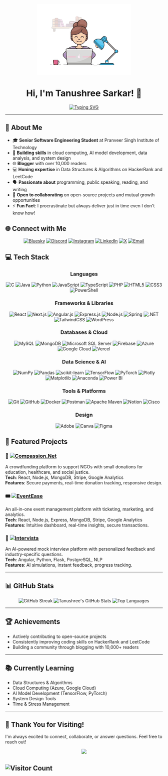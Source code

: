 <div id="header" align="center">
  <img src="https://github.com/TanushreeSarkar/About-me-/blob/main/1-unscreen.gif?raw=true" width="300" />
  <h1>Hi, I'm Tanushree Sarkar! 👋</h1> 
</div>

<div align="center">

[![Typing SVG](https://readme-typing-svg.herokuapp.com?font=Fira+Code&pause=1000&color=2BBC8A&center=true&vCenter=true&random=false&width=500&lines=Hi+This+Is+Tanushree;B.Tech+2026+Student;Machine+Learning+Enthusiast;AI+Explorer+%26+Full-Stack+Developer;Always+Learning%2C+Always+Growing)](https://git.io/typing-svg)

</div>

---

## 💫 About Me
- 🎓 **Senior Software Engineering Student** at Pranveer Singh Institute of Technology
- 🔧 **Building skills** in cloud computing, AI model development, data analysis, and system design
- 🌐 **Blogger** with over 10,000 readers
- 💻 **Honing expertise** in Data Structures & Algorithms on HackerRank and LeetCode
- 🗣️ **Passionate about** programming, public speaking, reading, and writing
- 🤝 **Open to collaborating** on open-source projects and mutual growth opportunities
- ⚡ **Fun Fact**: I procrastinate but always deliver just in time even I don't know how!


## 🌐 Connect with Me
<div align="center">
  <a href="https://bsky.app/profile/https://www.blogger.com/blog/posts/2488428839502386348"><img src="https://img.shields.io/badge/bluesky-0285FF?style=for-the-badge&logo=bluesky&logoColor=%23FFFFFF" alt="Bluesky"></a>
  <a href="https://discord.gg/rrQbQ4XX"><img src="https://img.shields.io/badge/Discord-%237289DA.svg?style=for-the-badge&logo=discord&logoColor=white" alt="Discord"></a>
  <a href="https://instagram.com/rebel.tanu"><img src="https://img.shields.io/badge/Instagram-%23E4405F.svg?style=for-the-badge&logo=Instagram&logoColor=white" alt="Instagram"></a>
  <a href="https://linkedin.com/in/tanushree-sarkar-32635624b"><img src="https://img.shields.io/badge/LinkedIn-%230077B5.svg?style=for-the-badge&logo=linkedin&logoColor=white" alt="LinkedIn"></a>
  <a href="https://x.com/tanushreessk"><img src="https://img.shields.io/badge/X-black.svg?style=for-the-badge&logo=X&logoColor=white" alt="X"></a>
  <a href="mailto:sarkartanushree287@gmail.com"><img src="https://img.shields.io/badge/Email-D14836?style=for-the-badge&logo=gmail&logoColor=white" alt="Email"></a>
</div>

## 💻 Tech Stack
<div align="center">
  <h3>Languages</h3>
  <img src="https://img.shields.io/badge/c-%2300599C.svg?style=for-the-badge&logo=c&logoColor=white" alt="C">
  <img src="https://img.shields.io/badge/java-%23ED8B00.svg?style=for-the-badge&logo=openjdk&logoColor=white" alt="Java">
  <img src="https://img.shields.io/badge/python-3670A0?style=for-the-badge&logo=python&logoColor=ffdd54" alt="Python">
  <img src="https://img.shields.io/badge/javascript-%23323330.svg?style=for-the-badge&logo=javascript&logoColor=%23F7DF1E" alt="JavaScript">
  <img src="https://img.shields.io/badge/typescript-%23007ACC.svg?style=for-the-badge&logo=typescript&logoColor=white" alt="TypeScript">
  <img src="https://img.shields.io/badge/php-%23777BB4.svg?style=for-the-badge&logo=php&logoColor=white" alt="PHP">
  <img src="https://img.shields.io/badge/html5-%23E34F26.svg?style=for-the-badge&logo=html5&logoColor=white" alt="HTML5">
  <img src="https://img.shields.io/badge/css3-%231572B6.svg?style=for-the-badge&logo=css3&logoColor=white" alt="CSS3">
  <img src="https://img.shields.io/badge/PowerShell-%235391FE.svg?style=for-the-badge&logo=powershell&logoColor=white" alt="PowerShell">

  <h3>Frameworks & Libraries</h3>
  <img src="https://img.shields.io/badge/react-%2320232a.svg?style=for-the-badge&logo=react&logoColor=%2361DAFB" alt="React">
  <img src="https://img.shields.io/badge/Next-black?style=for-the-badge&logo=next.js&logoColor=white" alt="Next.js">
  <img src="https://img.shields.io/badge/angular.js-%23E23237.svg?style=for-the-badge&logo=angularjs&logoColor=white" alt="Angular.js">
  <img src="https://img.shields.io/badge/express.js-%23404d59.svg?style=for-the-badge&logo=express&logoColor=%2361DAFB" alt="Express.js">
  <img src="https://img.shields.io/badge/node.js-6DA55F?style=for-the-badge&logo=node.js&logoColor=white" alt="Node.js">
  <img src="https://img.shields.io/badge/spring-%236DB33F.svg?style=for-the-badge&logo=spring&logoColor=white" alt="Spring">
  <img src="https://img.shields.io/badge/.NET-5C2D91?style=for-the-badge&logo=.net&logoColor=white" alt=".NET">
  <img src="https://img.shields.io/badge/tailwindcss-%2338B2AC.svg?style=for-the-badge&logo=tailwind-css&logoColor=white" alt="TailwindCSS">
  <img src="https://img.shields.io/badge/WordPress-%23117AC9.svg?style=for-the-badge&logo=WordPress&logoColor=white" alt="WordPress">

  <h3>Databases & Cloud</h3>
  <img src="https://img.shields.io/badge/mysql-4479A1.svg?style=for-the-badge&logo=mysql&logoColor=white" alt="MySQL">
  <img src="https://img.shields.io/badge/MongoDB-%234ea94b.svg?style=for-the-badge&logo=mongodb&logoColor=white" alt="MongoDB">
  <img src="https://img.shields.io/badge/Microsoft%20SQL%20Server-CC2927?style=for-the-badge&logo=microsoft%20sql%20server&logoColor=white" alt="Microsoft SQL Server">
  <img src="https://img.shields.io/badge/firebase-a08021?style=for-the-badge&logo=firebase&logoColor=ffcd34" alt="Firebase">
  <img src="https://img.shields.io/badge/azure-%230072C6.svg?style=for-the-badge&logo=microsoftazure&logoColor=white" alt="Azure">
  <img src="https://img.shields.io/badge/GoogleCloud-%234285F4.svg?style=for-the-badge&logo=google-cloud&logoColor=white" alt="Google Cloud">
  <img src="https://img.shields.io/badge/vercel-%23000000.svg?style-for-the-badge&logo=vercel&logoColor=white" alt="Vercel">

  <h3>Data Science & AI</h3>
  <img src="https://img.shields.io/badge/numpy-%23013243.svg?style=for-the-badge&logo=numpy&logoColor=white" alt="NumPy">
  <img src="https://img.shields.io/badge/pandas-%23150458.svg?style=for-the-badge&logo=pandas&logoColor=white" alt="Pandas">
  <img src="https://img.shields.io/badge/scikit--learn-%23F7931E.svg?style-for-the-badge&logo=scikit-learn&logoColor=white" alt="scikit-learn">
  <img src="https://img.shields.io/badge/TensorFlow-%23FF6F00.svg?style-for-the-badge&logo=TensorFlow&logoColor=white" alt="TensorFlow">
  <img src="https://img.shields.io/badge/PyTorch-%23EE4C2C.svg?style-for-the-badge&logo=PyTorch&logoColor=white" alt="PyTorch">
  <img src="https://img.shields.io/badge/Plotly-%233F4F75.svg?style=for-the-badge&logo=plotly&logoColor=white" alt="Plotly">
  <img src="https://img.shields.io/badge/Matplotlib-%23ffffff.svg?style=for-the-badge&logo=Matplotlib&logoColor=black" alt="Matplotlib">
  <img src="https://img.shields.io/badge/Anaconda-%2344A833.svg?style=for-the-badge&logo=anaconda&logoColor=white" alt="Anaconda">
  <img src="https://img.shields.io/badge/power_bi-F2C811?style=for-the-badge&logo=powerbi&logoColor=black" alt="Power BI">

  <h3>Tools & Platforms</h3>
  <img src="https://img.shields.io/badge/git-%23F05033.svg?style-for-the-badge&logo=git&logoColor=white" alt="Git">
  <img src="https://img.shields.io/badge/github-%23121011.svg?style=for-the-badge&logo=github&logoColor=white" alt="GitHub">
  <img src="https://img.shields.io/badge/docker-%230db7ed.svg?style-for-the-badge&logo=docker&logoColor=white" alt="Docker">
  <img src="https://img.shields.io/badge/Postman-FF6C37?style=for-the-badge&logo=postman&logoColor=white" alt="Postman">
  <img src="https://img.shields.io/badge/Apache%20Maven-C71A36?style=for-the-badge&logo=Apache%20Maven&logoColor=white" alt="Apache Maven">
  <img src="https://img.shields.io/badge/Notion-%23000000.svg?style-for-the-badge&logo=notion&logoColor=white" alt="Notion">
  <img src="https://img.shields.io/badge/cisco-%23049fd9.svg?style-for-the-badge&logo=cisco&logoColor=black" alt="Cisco">

  <h3>Design</h3>  <img src="https://img.shields.io/badge/adobe-%23FF0000.svg?style=for-the-badge&logo=adobe&logoColor=white" alt="Adobe">  <img src="https://img.shields.io/badge/Canva-%2300C4CC.svg?style=for-the-badge&logo=Canva&logoColor=white" alt="Canva">  <img src="https://img.shields.io/badge/figma-%23F24E1E.svg?style-for-the-badge&logo=figma&logoColor=white" alt="Figma">
</div>


## 🌟 Featured Projects

### 🚀 [![Compassion.Net](https://img.shields.io/badge/Visit-Compassion.Net-blue?style=for-the-badge)](https://compassion-net.vercel.app/)
A crowdfunding platform to support NGOs with small donations for education, healthcare, and social justice.  
**Tech**: React, Node.js, MongoDB, Stripe, Google Analytics  
**Features**: Secure payments, real-time donation tracking, responsive design.


### 🎟️ [![EventEase](https://img.shields.io/badge/View-EventEase-brightgreen?style=for-the-badge)](https://github.com/TanushreeSarkar/EventEase)
An all-in-one event management platform with ticketing, marketing, and analytics.  
**Tech**: React, Node.js, Express, MongoDB, Stripe, Google Analytics  
**Features**: Intuitive dashboard, real-time insights, secure transactions.


### 🤖 [![Intervista](https://img.shields.io/badge/Explore-Intervista-purple?style=for-the-badge)](https://github.com/TanushreeSarkar/InterVista)
An AI-powered mock interview platform with personalized feedback and industry-specific questions.  
**Tech**: Angular, Python, Flask, PostgreSQL, NLP  
**Features**: AI simulations, instant feedback, progress tracking.

---

## 📊 GitHub Stats
<div align="center">
  <img src="https://github-readme-streak-stats.herokuapp.com?user=TanushreeSarkar&theme=highcontrast" alt="GitHub Streak")](https://git.io/streak-stats)/>
  <img src="https://github-readme-stats.vercel.app/api?username=TanushreeSarkar&show_icons=true&theme=highcontrast" alt="Tanushree's GitHub Stats" />
  <img src="https://github-readme-stats.vercel.app/api/top-langs/?username=TanushreeSarkar&layout=donut&theme=highcontrast" alt="Top Languages" />
</div>

---

## 🏆 Achievements
- Actively contributing to open-source projects
- Consistently improving coding skills on HackerRank and LeetCode
- Building a community through blogging with 10,000+ readers

---

## 📚 Currently Learning
- Data Structures & Algorithms
- Cloud Computing (Azure, Google Cloud)
- AI Model Development (TensorFlow, PyTorch)
- System Design Tools
- Time & Stress Management

---

## 🙌 Thank You for Visiting!
I'm always excited to connect, collaborate, or answer questions. Feel free to reach out!

<div align="center">
  <img src="https://media.tenor.com/9Jlp55r7G1oAAAAj/milk-and-mocha.gif" width="300" />
</div>


## ![Visitor Count](https://visitor-badge.laobi.icu/badge?page_id=TanushreeSarkar.repo-name&left_color=gray&right_color=blue)
